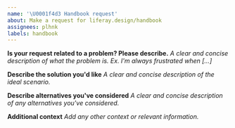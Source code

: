 ```yaml
---
name: '\U0001f4d3 Handbook request'
about: Make a request for liferay.design/handbook
assignees: plhnk
labels: handbook
---
```


**Is your request related to a problem? Please describe.**
_A clear and concise description of what the problem is. Ex. I'm always frustrated when [...]_

**Describe the solution you'd like**
_A clear and concise description of the ideal scenario._

**Describe alternatives you've considered**
_A clear and concise description of any alternatives you've considered._

**Additional context**
_Add any other context or relevant information._
